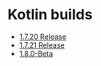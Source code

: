 # Kotlin builds

* [1.7.20 Release](build-1.7.20.md)
* [1.7.21 Release](build-1.7.21.md)
* [1.8.0-Beta](build-1.8.0-Beta.md)